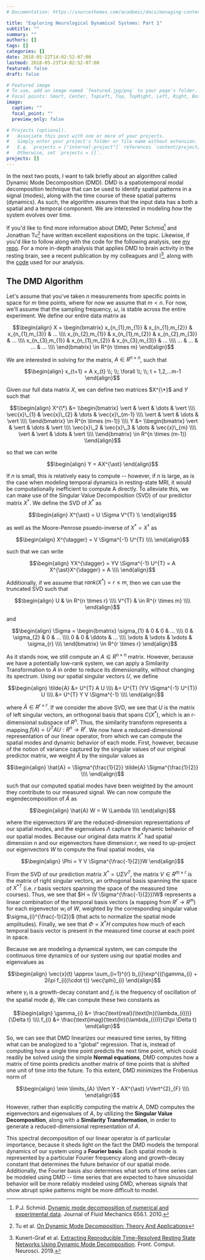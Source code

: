 ```yaml
---
# Documentation: https://sourcethemes.com/academic/docs/managing-content/

title: "Exploring Neurological Dynamical Systems: Part 1"
subtitle: ""
summary: ""
authors: []
tags: []
categories: []
date: 2018-05-22T14:02:52-07:00
lastmod: 2018-05-23T14:02:52-07:00
featured: false
draft: false

# Featured image
# To use, add an image named `featured.jpg/png` to your page's folder.
# Focal points: Smart, Center, TopLeft, Top, TopRight, Left, Right, BottomLeft, Bottom, BottomRight.
image:
  caption: ""
  focal_point: ""
  preview_only: false

# Projects (optional).
#   Associate this post with one or more of your projects.
#   Simply enter your project's folder or file name without extension.
#   E.g. `projects = ["internal-project"]` references `content/project/deep-learning/index.md`.
#   Otherwise, set `projects = []`.
projects: []
---
```



In the next two posts, I want to talk briefly about an algorithm called Dynamic Mode Decomposition (DMD).  DMD is a spatiotemporal modal decomposition technique that can be used to identify spatial patterns in a signal (modes), along with the time course of these spatial patterns (dynamics).  As such, the algorithm assumes that the input data has a both a spatial and a temporal component.  We are interested in modeling *how* the system evolves over time.  

If you'd like to find more information about DMD, Peter Schmid[^1] and Jonathan Tu[^2] have written excellent expositions on the topic.  Likewise, if you'd like to follow along with the code for the following analysis, see [my repo](https://github.com/kristianeschenburg/dmd).  For a more in-depth analysis that applies DMD to brain activity in the resting brain, see a recent publication by my colleagues and I[^3], along with the [code](https://github.com/kunert/DMD_RSN) used for our analysis.

## The DMD Algorithm

Let's assume that you've taken $n$ measurements from specific points in space for $m$ time points, where for now we assume that $m\lt n$.  For now, we'll assume that the sampling frequency, $\omega$, is stable across the entire experiment.  We define our entire data matrix as

$$\begin{align}
X = \begin{bmatrix}
x_{n_{1},m_{1}} & x_{n_{1},m_{2}} & x_{n_{1},m_{3}} & ... \\\\
x_{n_{2},m_{1}} & x_{n_{1},m_{2}} & x_{n_{2},m_{3}} & ... \\\\
x_{n_{3},m_{1}} & x_{n_{1},m_{2}} & x_{n_{3},m_{3}} & ... \\\\
... & ... & ... & ... \\\\
\end{bmatrix}
\in R^{n \times m}
\end{align}$$

We are interested in solving for the matrix, $A \in R^{n \times n}$, such that

$$\begin{align}
x_{t+1} = A x_{t} \\; \\; \forall \\; \\; t = 1,2,...m-1
\end{align}$$

Given our full data matrix $X$, we can define two matrices $X^{\*}$ and $Y$ such that

$$\\begin{align}
X^{\*} &= \\begin{bmatrix}
\vert & \vert & \dots & \vert \\\\
\vec{x}\_{1} & \vec{x}\_{2}  & \dots & \vec{x}\_{m-1} \\\\
\vert & \vert & \dots & \vert \\\\
\\end{bmatrix} \in R^{n \times (m-1)} \\\\
Y &= \\begin{bmatrix}
\vert & \vert & \dots & \vert \\\\
\vec{x}\_2 & \vec{x}\_3  & \dots & \vec{x}\_{m}  \\\\
\vert & \vert & \dots & \vert \\\\
\\end{bmatrix} \in R^{n \times (m-1)}
\\end{align}$$

so that we can write

$$\begin{align}
Y = AX^{\ast}
\end{align}$$

If $n$ is small, this is relatively easy to compute -- however, if $n$ is large, as is the case when modeling temporal dynamics in resting-state MRI, it would be computationally inefficient to compute A directly.  To alleviate this, we can make use of the Singular Value Decomposition (SVD) of our predictor matrix $X^{\ast}$.  We define the SVD of $X^{\ast}$ as

$$\begin{align}
X^{\ast} = U \Sigma V^{T} \\
\end{align}$$

as well as the Moore-Penrose psuedo-inverse of $X^{\ast} = X^{\dagger}$ as

$$\begin{align}
X^{\dagger} = V \Sigma^{-1} U^{T} \\\\
\end{align}$$

such that we can write

$$\begin{align}
YX^{\dagger}  = YV \Sigma^{-1} U^{T} = A X^{\ast}X^{\dagger} = A \\\\
\end{align}$$

Additionally, if we assume that $rank(X^{\ast}) = r \leq m$, then we can use the truncated SVD such that

$$\begin{align}
U & \in R^{n \times r} \\\\
V^{T} & \in R^{r \times m} \\\\
\end{align}$$

and

$$\begin{align}
\Sigma = \begin{bmatrix}
\sigma_{1} & 0 & 0 & ... \\\\
0 & \sigma_{2} & 0 & ... \\\\
0 & 0 & \ddots & ... \\\\
\vdots & \vdots & \vdots & \sigma_{r} \\\\
\end{bmatrix} \in R^{r \times r}
\end{align}$$

As it stands now, we still compute an $A \in R^{n \times n}$ matrix.  However, because we have a potentially low-rank system, we can apply a Similarity Transformation to $A$ in order to reduce its dimensionality, without changing its spectrum.  Using our spatial singular vectors $U$, we define

$$\begin{align}
\tilde{A} &= U^{T} A U \\\\
&= U^{T} (YV \Sigma^{-1} U^{T}) U \\\\
&= U^{T} Y V \Sigma^{-1} \\\\
\end{align}$$

where $\tilde{A} \in R^{r \times r}$.  If we consider the above SVD, we see that $U$ is the matrix of left singular vectors, an orthogonal basis that spans $C(X^{\ast})$, which is an r-dimensional subspace of $R^{n}$.  Thus, the similarity transform represents a mapping $f(A) = U^{T} A U : R^{n} \rightarrow R^{r}$.  We now have a reduced-dimensional representation of our linear operator, from which we can compute the spatial modes and dynamic behavior of each mode.  First, however, because of the notion of variance captured by the singular values of our original predictor matrix, we weight $\tilde{A}$ by the singular values as

$$\begin{align}
\hat{A} = \Sigma^{\frac{1}{2}} \tilde{A} \Sigma^{\frac{1}{2}} \\\\
\end{align}$$

such that our computed spatial modes have been weighted by the amount they contribute to our measured signal.  We can now compute the eigendecomposition of $\hat{A}$ as

$$\begin{align}
\hat{A} W = W \Lambda \\\\
\end{align}$$

where the eigenvectors $W$ are the reduced-dimension representations of our spatial modes, and the eigenvalues $\Lambda$ capture the dynamic behavior of our spatial modes.  Because our original data matrix $X^{\ast}$ had spatial dimension $n$ and our eigenvectors have dimension $r$, we need to up-project our eigenvectors $W$ to compute the final spatial modes, via

$$\begin{align}
\Phi = Y V \Sigma^{\frac{-1}{2}}W
\end{align}$$

From the SVD of our prediction matrix $X^\ast=U \Sigma V^{T}$, the matrix $V \in R^{m \times r}$ is the matrix of right singular vectors, an orthogonal basis spanning the space of $X^{\ast T}$ (i.e. $r$ basis vectors spanning the space of the measured time courses).  Thus, we see that $H = (V \Sigma^{\frac{-1}{2}})W$ represents a linear combination of the temporal basis vectors (a mapping from $R^{r} \rightarrow R^{m}$) for each eigenvector $w_{i}$ of $W$, weighted by the corresponding singular value $\sigma_{i}^{\frac{-1}{2}}$ (that acts to normalize the spatial mode amplitudes).  Finally, we see that $\Phi = X^{\ast}H$ computes how much of each temporal basis vector is present in the measured time course at each point in space.

Because we are modeling a dynamical system, we can compute the continuous time dynamics of our system using our spatial modes and eigenvalues as

$$\begin{align}
\vec{x}(t) \approx \sum_{i=1}^{r} b_{i}\exp^{((\gamma_{i} + 2i\pi f_{i})\cdot t)} \vec{\phi}_{i}
\end{align}$$

where $\gamma_{i}$ is a growth-decay constant and $f_{i}$ is the frequency of oscillation of the spatial mode $\phi_{i}$.  We can compute these two constants as

$$\begin{align}
\gamma_{i} &= \frac{\text{real}(\text{ln}(\lambda_{i}))}{\Delta t} \\\\
f_{i} &= \frac{\text{imag}(\text{ln}(\lambda_{i}))}{2\pi \Delta t}
\end{align}$$

So, we can see that DMD linearizes our measured time series, by fitting what can be analogized to a "global" regression.  That is, instead of computing how a single time point predicts the next time point, which could readily be solved using the simple **Normal equations**, DMD computes how a matrix of time points predicts another matrix of time points that is shifted one unit of time into the future.  To this extent, DMD minimizes the Frobenius norm of

$$\begin{align}
\min \limits_{A} \lVert Y - AX^{\ast} \rVert^{2}_{F} \\\\
\end{align}$$

However, rather than explicitly computing the matrix $A$, DMD computes the eigenvectors and eigenvalues of $A$, by utilizing the **Singular Value Decomposition**, along with a **Similarity Transformation**, in order to generate a reduced-dimensional representation of $A$.

This spectral decomposition of our linear operator is of particular importance, because it sheds light on the fact the DMD models the temporal dynamics of our system using a **Fourier basis**.  Each spatial mode is represented by a particular Fourier frequency along and growth-decay constant that determines the future behavior of our spatial mode.  Additionally, the Fourier basis also determines what sorts of time series can be modeled using DMD -- time series that are expected to have sinusoidal behavior will be more reliably modeled using DMD, whereas signals that show abrupt spike patterns might be more difficult to model.

[^1]: P.J. Schmid. [Dynamic mode decomposition of numerical and experimental data](https://hal-polytechnique.archives-ouvertes.fr/file/index/docid/1020654/filename/DMS0022112010001217a.pdf). Journal of Fluid Mechanics 656.1. 2010.

[^2]: Tu et al. [On Dynamic Mode Decomposition: Theory And Applications](http://cwrowley.princeton.edu/papers/Tu-DMD.pdf)

[^3]: Kunert-Graf et al. [Extracting Reproducible Time-Resolved Resting State Networks Using Dynamic Mode Decomposition](https://www.frontiersin.org/articles/10.3389/fncom.2019.00075/full). Front. Comput. Neurosci. 2019.
